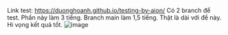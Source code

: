 Link test: https://duonghoanh.github.io/testing-by-aion/
Có 2 branch để test. Phần này làm 3 tiếng. Branch main làm 1,5 tiếng.
Thật là dài với đề này. Hi vọng kết quả tốt.
![image](https://github.com/user-attachments/assets/4f55b269-e03f-411e-926c-e5cfbce42c99)


